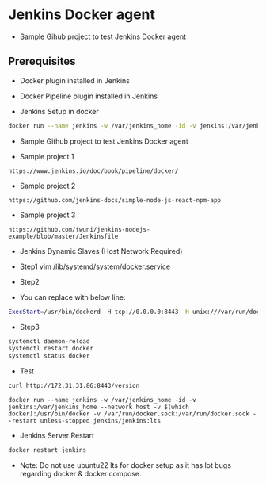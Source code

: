 # Jenkins Docker agent

- Sample Gihub project to test Jenkins Docker agent

## Prerequisites

- Docker plugin installed in Jenkins

- Docker Pipeline plugin installed in Jenkins

- Jenkins Setup in docker

```bash
docker run --name jenkins -w /var/jenkins_home -id -v jenkins:/var/jenkins_home --network host -p 80:8080 -p 50000:50000 -v $(which docker):/usr/bin/docker -v /var/run/docker.sock:/var/run/docker.sock --restart unless-stopped jenkins/jenkins:lts
```


- Sample Github project to test Jenkins Docker agent

- Sample project 1
```github
https://www.jenkins.io/doc/book/pipeline/docker/
```

- Sample project 2
```github
https://github.com/jenkins-docs/simple-node-js-react-npm-app
```

- Sample project 3
```github
https://github.com/twuni/jenkins-nodejs-example/blob/master/Jenkinsfile
```






- Jenkins Dynamic Slaves (Host Network Required)

- Step1
 vim /lib/systemd/system/docker.service
 
 - Step2
- You can replace with below line:

```bash
ExecStart=/usr/bin/dockerd -H tcp://0.0.0.0:8443 -H unix:///var/run/docker.sock
```

- Step3
```bash
systemctl daemon-reload
systemctl restart docker
systemctl status docker
```

- Test
```bash
curl http://172.31.31.86:8443/version
 ```

 ```docker
docker run --name jenkins -w /var/jenkins_home -id -v jenkins:/var/jenkins_home --network host -v $(which docker):/usr/bin/docker -v /var/run/docker.sock:/var/run/docker.sock --restart unless-stopped jenkins/jenkins:lts
```

- Jenkins Server Restart
```bash
docker restart jenkins
```

- Note: Do not use ubuntu22 lts for docker setup as it has lot bugs regarding docker & docker compose.